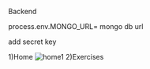 Backend

process.env.MONGO_URL= mongo db url

add secret key

1)Home 
  ![home1](https://github.com/sreeraj-1122/fitness-tracking-application/assets/85874548/74e88085-3cd9-4aa6-8b64-d653d4319a92)
2)Exercises


